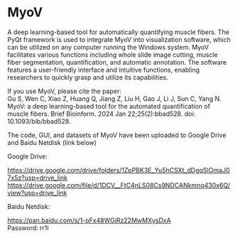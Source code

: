 # MyoV

A deep learning-based tool for automatically quantifying muscle fibers. The PyQt framework is used to integrate MyoV into visualization software, which can be utilized on any computer running the Windows system. MyoV facilitates various functions including whole slide image cutting, muscle fiber segmentation, quantification, and automatic annotation. The software features a user-friendly interface and intuitive functions, enabling researchers to quickly grasp and utilize its capabilities.

If you use MyoV, please cite the paper:                                                                                                                                                      
Gu S, Wen C, Xiao Z, Huang Q, Jiang Z, Liu H, Gao J, Li J, Sun C, Yang N. MyoV: a deep learning-based tool for the automated quantification of muscle fibers. Brief Bioinform. 2024 Jan 22;25(2):bbad528. doi: 10.1093/bib/bbad528. 


The code, GUI, and datasets of MyoV have been uploaded to Google Drive and Baidu Netdisk (link below)

Google Drive:

https://drive.google.com/drive/folders/1ZpPBK3E_Yu5hCSXt_dDgqSIOmaJ07x5z?usp=drive_link
https://drive.google.com/file/d/1DCV__FtC4nLS08Cs9NDCANkmnq430x6Q/view?usp=drive_link

Baidu Netdisk:

https://pan.baidu.com/s/1-pFx48WGiRz22MwMXysDxA                                                                                                                                        
Password: rr1l 


